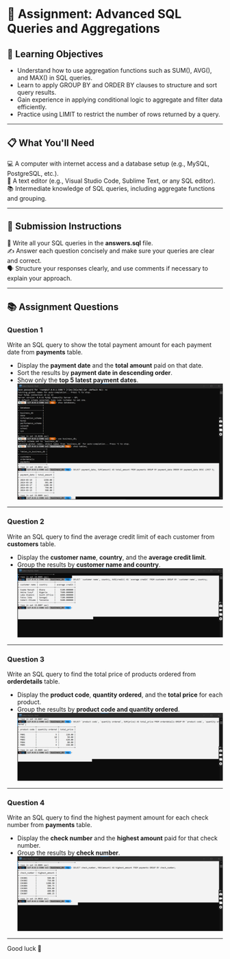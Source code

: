 # 📝 Assignment: Advanced SQL Queries and Aggregations

## 🎯 Learning Objectives  
- Understand how to use aggregation functions such as SUM(), AVG(), and MAX() in SQL queries.  
- Learn to apply GROUP BY and ORDER BY clauses to structure and sort query results.  
- Gain experience in applying conditional logic to aggregate and filter data efficiently.  
- Practice using LIMIT to restrict the number of rows returned by a query.

---

## 📋 What You'll Need  
💻 A computer with internet access and a database setup (e.g., MySQL, PostgreSQL, etc.).  
📝 A text editor (e.g., Visual Studio Code, Sublime Text, or any SQL editor).  
📚 Intermediate knowledge of SQL queries, including aggregate functions and grouping.

---

## 📝 Submission Instructions  
📂 Write all your SQL queries in the **answers.sql** file.  
✍️ Answer each question concisely and make sure your queries are clear and correct.  
🗣️ Structure your responses clearly, and use comments if necessary to explain your approach.

---

## 📚 Assignment Questions    

### **Question 1**  
Write an SQL query to show the total payment amount for each payment date from **payments** table.  
- Display the **payment date** and the **total amount** paid on that date.  
- Sort the results by **payment date in descending order**.  
- Show only the **top 5 latest payment dates**.  
![query1](query1.png)

---

### **Question 2**  
Write an SQL query to find the average credit limit of each customer from **customers** table.  
- Display the **customer name**, **country**, and the **average credit limit**.  
- Group the results by **customer name and country**.  
![query2](query2.png)
---

### **Question 3**  
Write an SQL query to find the total price of products ordered from **orderdetails** table.  
- Display the **product code**, **quantity ordered**, and the **total price** for each product.  
- Group the results by **product code and quantity ordered**.  
![query3](query3.png)
---

### **Question 4** 

Write an SQL query to find the highest payment amount for each check number from **payments** table.  
- Display the **check number** and the **highest amount** paid for that check number.  
- Group the results by **check number**.  
![query4](query4.png)
---

Good luck 🚀
